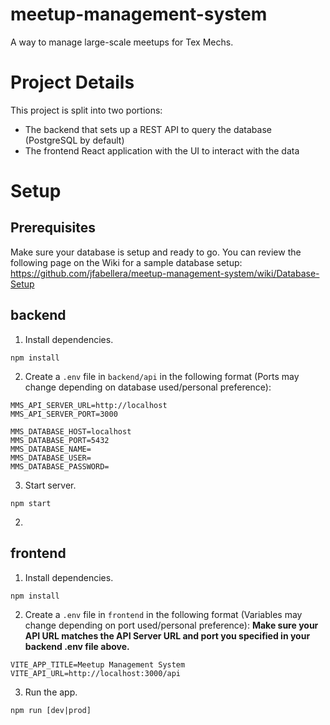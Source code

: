 # meetup-management-system

A way to manage large-scale meetups for Tex Mechs.

# Project Details

This project is split into two portions:

- The backend that sets up a REST API to query the database (PostgreSQL by default)
- The frontend React application with the UI to interact with the data

# Setup

## Prerequisites

Make sure your database is setup and ready to go. You can review the following page on the Wiki for a sample database setup: https://github.com/jfabellera/meetup-management-system/wiki/Database-Setup

## backend

1. Install dependencies.

```
npm install
```

2. Create a `.env` file in `backend/api` in the following format (Ports may change depending on database used/personal preference):

```
MMS_API_SERVER_URL=http://localhost
MMS_API_SERVER_PORT=3000

MMS_DATABASE_HOST=localhost
MMS_DATABASE_PORT=5432
MMS_DATABASE_NAME=
MMS_DATABASE_USER=
MMS_DATABASE_PASSWORD=
```

3. Start server.

```
npm start
```

2.

## frontend

1. Install dependencies.

```
npm install
```

2. Create a `.env` file in `frontend` in the following format (Variables may change depending on port used/personal preference):
   **Make sure your API URL matches the API Server URL and port you specified in your backend .env file above.**

```
VITE_APP_TITLE=Meetup Management System
VITE_API_URL=http://localhost:3000/api
```

3. Run the app.

```
npm run [dev|prod]
```
